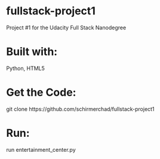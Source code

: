 # fullstack-project1
Project #1 for the Udacity Full Stack Nanodegree

<h1>Built with:</h1>
Python, HTML5

<h1>Get the Code:</h1>
git clone https://github.com/schirmerchad/fullstack-project1

<h1>Run:</h1>
run entertainment_center.py

